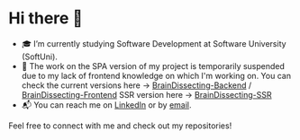 # Hi there 👋

- 🎓 I’m currently studying Software Development at Software University (SoftUni).
- 🔧 The work on the SPA version of my project is temporarily suspended due to my lack of frontend knowledge on which I'm working on. You can check the current versions here -> [BrainDissecting-Backend](https://github.com/AntoanYosifov/BrainDissecting) / [BrainDissecting-Frontend](https://github.com/AntoanYosifov/BrainDissecting-Front-End) SSR version here -> [BrainDissecting-SSR](https://github.com/AntoanYosifov/BrainDissecting-SSR-version)
- 📬 You can reach me on [LinkedIn](https://www.linkedin.com/in/antoan-yosifov-b1b52026b/) or by [email](mailto:tapaktapxaomi@gmail.com).

Feel free to connect with me and check out my repositories!
